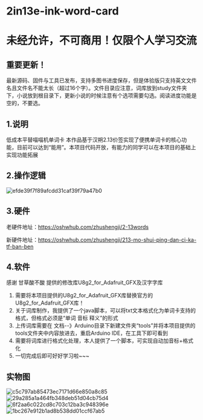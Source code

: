 # 2in13e-ink-word-card
# 未经允许，不可商用！仅限个人学习交流
## 重要更新！
最新源码、固件与工具已发布，支持多图书进度保存，但是体验版只支持英文文件名且文件名不能太长（超过16个字）。文件目录应注意，词库放到study文件夹下，小说放到根目录下，更新小说的时候注意有个选项需要勾选。阅读进度功能是空的，不要选。
## 1.说明
低成本平替喵喵机单词卡
本作品基于汉朔2.13价签实现了便携单词卡的核心功能，目前可以达到“能用”。本项目代码开放，有能力的同学可以在本项目的基础上实现功能拓展
## 2.操作逻辑
![efde39f7f89afcdd31caf39f79a47b0](https://user-images.githubusercontent.com/32239713/167846110-2a1d1754-c4eb-49b0-b49c-bc68a7e4323c.jpg)


## 3.硬件

老硬件地址：https://oshwhub.com/zhushengji/2-13words

新硬件地址：https://oshwhub.com/zhushengji/213-mo-shui-ping-dan-ci-ka-tf-ban-ben

## 4.软件

感谢 甘草酸不酸 提供的修改库U8g2_for_Adafruit_GFX及汉字字库

1. 需要将本项目提供的U8g2_for_Adafruit_GFX库替换官方的U8g2_for_Adafruit_GFX库！
2. 关于词库制作，我提供了一个java脚本，可以将txt文本格式化为单词卡支持的格式，但格式必须是“单词 音标 释义”的形式
3. 上传词库需要在 文档--》Arduino目录下新建文件夹“tools”并将本项目提供的tools文件夹中内容放进去，重启Arduino IDE，在工具下即可看到
4. 需要将词库进行格式化处理，本人提供了一个脚本，可实现自动加音标+格式化
5. 一切完成后即可好好学习啦~~~
## 实物图
![c5c797ab85473ec7171d66e850a8c85](https://user-images.githubusercontent.com/32239713/167846542-5b24ebb7-7e59-4409-a604-877e4896b043.jpg)
![29a285a1a464fb348deb51d04cb75d4](https://user-images.githubusercontent.com/32239713/167846556-ceeea8a0-3d2e-41e6-b085-fbdf9236b299.jpg)
![6f2aa6c022cd8c703c12ba3c948396e](https://user-images.githubusercontent.com/32239713/167846569-ec5ff1a5-61f0-4c39-9721-9e5f0e1fa89b.jpg)
![1bc267e912b1ad8b538dd01ccf67ab5](https://user-images.githubusercontent.com/32239713/167846578-83825b64-21f4-41a9-8b69-19151cf1b281.jpg)
